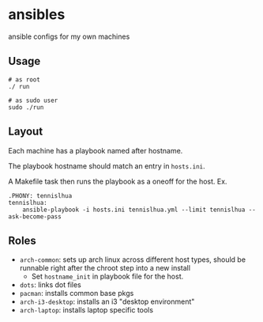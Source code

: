 # ansibles

ansible configs for my own machines

## Usage

```
# as root
./ run

# as sudo user
sudo ./run
```

## Layout

Each machine has a playbook named after hostname.

The playbook hostname should match an entry in `hosts.ini`.

A Makefile task then runs the playbook as a oneoff for the host. Ex.

```
.PHONY: tennislhua
tennislhua:
	ansible-playbook -i hosts.ini tennislhua.yml --limit tennislhua --ask-become-pass
```

## Roles

- `arch-common`: sets up arch linux across different host types, should be runnable right after
the chroot step into a new install
    - Set `hostname_init` in playbook file for the host.
- `dots`: links dot files
- `pacman`: installs common base pkgs
- `arch-i3-desktop`: installs an i3 "desktop environment"
- `arch-laptop`: installs laptop specific tools
